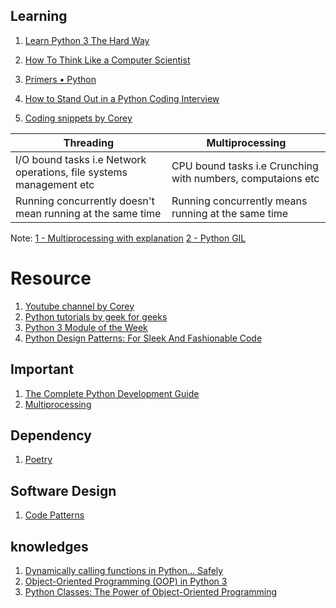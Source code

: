 ## Learning
1. [Learn Python 3 The Hard Way](https://learnpythonthehardway.org/python3/)
2. [How To Think Like a Computer Scientist](http://openbookproject.net/thinkcs/python/english3e/)
3. [Primers • Python](https://aman.ai/primers/python/)



1. [How to Stand Out in a Python Coding Interview](https://realpython.com/python-coding-interview-tips/)
2. [Coding snippets by Corey](https://github.com/CoreyMSchafer/code_snippets)

|Threading|Multiprocessing|
|-|-|
|I/O bound tasks i.e Network operations, file systems management etc| CPU bound tasks i.e Crunching with numbers, computaions etc|
|Running concurrently doesn't mean running at the same time| Running concurrently means running at the same time| 

Note: 
[1 - Multiprocessing with explanation](https://colab.research.google.com/github/graysonliu/blog/blob/master/_notebooks/2021-05-05-notes-about-multiprocessing-in-python.ipynb#scrollTo=GnRTy4wvWs4G)
[2 - Python GIL](https://realpython.com/python-gil/)

# Resource
1. [Youtube channel by Corey](https://www.youtube.com/channel/UCCezIgC97PvUuR4_gbFUs5g)
2. [Python tutorials by geek for geeks](https://www.geeksforgeeks.org/python-programming-language/)
3. [Python 3 Module of the Week](https://pymotw.com/3/)
4. [Python Design Patterns: For Sleek And Fashionable Code](https://www.toptal.com/python/python-design-patterns)

## Important
1. [The Complete Python Development Guide](https://testdriven.io/guides/complete-python/)
2. [Multiprocessing](https://colab.research.google.com/github/graysonliu/blog/blob/master/_notebooks/2021-05-05-notes-about-multiprocessing-in-python.ipynb#scrollTo=XuVhg-TeVG7B)

## Dependency
1. [Poetry](https://python-poetry.org/docs/cli/)

## Software Design
1. [Code Patterns](https://developer.ibm.com/languages/python/patterns/)

## knowledges
1. [Dynamically calling functions in Python... Safely](https://www.danielmorell.com/blog/dynamically-calling-functions-in-python-safely)
2. [Object-Oriented Programming (OOP) in Python 3](https://realpython.com/python3-object-oriented-programming/)
3. [Python Classes: The Power of Object-Oriented Programming](https://realpython.com/python-classes/)
